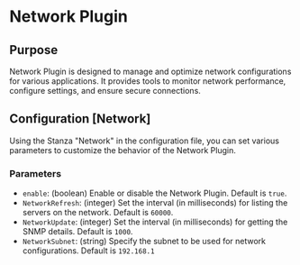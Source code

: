# Network Plugin

## Purpose
Network Plugin is designed to manage and optimize network configurations for various applications. 
It provides tools to monitor network performance, configure settings, and ensure secure connections.

## Configuration [Network]
Using the Stanza "Network" in the configuration file, you can set various parameters to customize the behavior of the Network Plugin.

### Parameters

- `enable`: (boolean) Enable or disable the Network Plugin. Default is `true`.
- `NetworkRefresh`: (integer) Set the interval (in milliseconds) for listing the servers on the network. Default is `60000`.
- `NetworkUpdate`: (integer) Set the interval (in milliseconds) for getting the SNMP details. Default is `1000`.
- `NetworkSubnet`: (string) Specify the subnet to be used for network configurations. Default is `192.168.1`